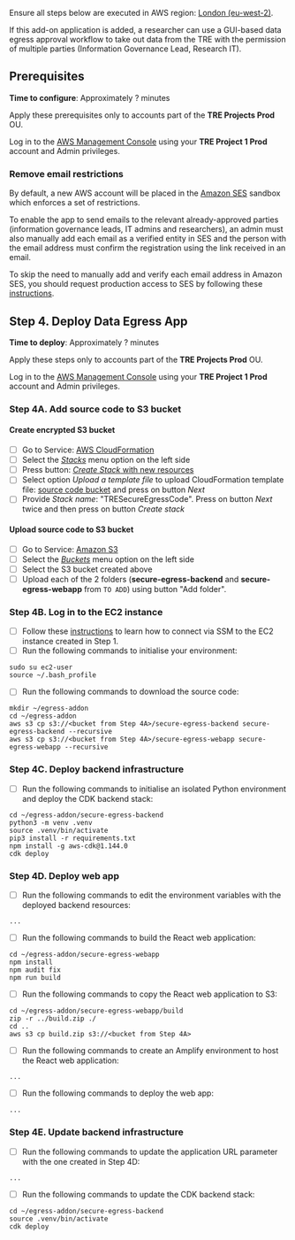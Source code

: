 Ensure all steps below are executed in AWS region: [London (eu-west-2)](https://eu-west-2.console.aws.amazon.com/).

If this add-on application is added, a researcher can use a GUI-based data egress approval workflow to take out data from the TRE with the permission of multiple parties (Information Governance Lead, Research IT).

## Prerequisites

**Time to configure**: Approximately ? minutes

Apply these prerequisites only to accounts part of the **TRE Projects Prod** OU.

Log in to the [AWS Management Console](https://console.aws.amazon.com/) using your **TRE Project 1 Prod** account and Admin privileges.

### Remove email restrictions

By default, a new AWS account will be placed in the [Amazon SES](https://aws.amazon.com/ses/) sandbox which enforces a set of restrictions.

To enable the app to send emails to the relevant already-approved parties (information governance leads, IT admins and researchers), an admin must also manually add each email as a verified entity in SES and the person with the email address must confirm the registration using the link received in an email.

To skip the need to manually add and verify each email address in Amazon SES, you should request production access to SES by following these [instructions](https://docs.aws.amazon.com/ses/latest/dg/request-production-access.html).

## Step 4. Deploy Data Egress App

**Time to deploy**: Approximately ? minutes

Apply these steps only to accounts part of the **TRE Projects Prod** OU.

Log in to the [AWS Management Console](https://console.aws.amazon.com/) using your **TRE Project 1 Prod** account and Admin privileges.

### Step 4A. Add source code to S3 bucket

#### Create encrypted S3 bucket

- [ ] Go to Service: [AWS CloudFormation](https://eu-west-2.console.aws.amazon.com/cloudformation/home?region=eu-west-2#/)
- [ ] Select the [*Stacks*](https://eu-west-2.console.aws.amazon.com/cloudformation/home?region=eu-west-2#/stacks) menu option on the left side
- [ ] Press button: [*Create Stack* with new resources](https://eu-west-2.console.aws.amazon.com/cloudformation/home?region=eu-west-2#/stacks/create/template)
- [ ] Select option *Upload a template file* to upload CloudFormation template file: [source code bucket](../../src/secure_data_egress/SourceCodeBucket-Cfn.yaml) and press on button *Next*
- [ ] Provide *Stack name*: "TRESecureEgressCode". Press on button *Next* twice and then press on button *Create stack*

#### Upload source code to S3 bucket

- [ ] Go to Service: [Amazon S3](https://console.aws.amazon.com/s3/get-started?region=eu-west-2)
- [ ] Select the [*Buckets*](https://console.aws.amazon.com/s3/buckets?region=eu-west-2) menu option on the left side
- [ ] Select the S3 bucket created above
- [ ] Upload each of the 2 folders (**secure-egress-backend** and **secure-egress-webapp** from `TO ADD`) using button "Add folder".

### Step 4B. Log in to the EC2 instance

- [ ] Follow these [instructions](https://docs.aws.amazon.com/AWSEC2/latest/UserGuide/session-manager.html) to learn how to connect via SSM to the EC2 instance created in Step 1.
- [ ] Run the following commands to initialise your environment:
```
sudo su ec2-user
source ~/.bash_profile
```

- [ ] Run the following commands to download the source code:
```
mkdir ~/egress-addon
cd ~/egress-addon
aws s3 cp s3://<bucket from Step 4A>/secure-egress-backend secure-egress-backend --recursive
aws s3 cp s3://<bucket from Step 4A>/secure-egress-webapp secure-egress-webapp --recursive
```

### Step 4C. Deploy backend infrastructure

- [ ] Run the following commands to initialise an isolated Python environment and deploy the CDK backend stack:
```
cd ~/egress-addon/secure-egress-backend
python3 -m venv .venv
source .venv/bin/activate
pip3 install -r requirements.txt
npm install -g aws-cdk@1.144.0
cdk deploy
```

### Step 4D. Deploy web app

- [ ] Run the following commands to edit the environment variables with the deployed backend resources:
```
...
```

- [ ] Run the following commands to build the React web application:
```
cd ~/egress-addon/secure-egress-webapp
npm install
npm audit fix
npm run build
```

- [ ] Run the following commands to copy the React web application to S3:
```
cd ~/egress-addon/secure-egress-webapp/build
zip -r ../build.zip ./
cd ..
aws s3 cp build.zip s3://<bucket from Step 4A>
```

- [ ] Run the following commands to create an Amplify environment to host the React web application:
```
...
```

- [ ] Run the following commands to deploy the web app:
```
...
```

### Step 4E. Update backend infrastructure

- [ ] Run the following commands to update the application URL parameter with the one created in Step 4D:
```
...
```

- [ ] Run the following commands to update the CDK backend stack:
```
cd ~/egress-addon/secure-egress-backend
source .venv/bin/activate
cdk deploy
```
